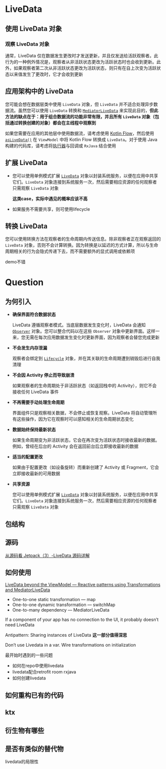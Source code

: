 # LiveData

## 使用 LiveData 对象

### 观察 LiveData 对象

通常，LiveData 仅在数据发生更改时才发送更新，并且仅发送给活跃观察者。此行为的一种例外情况是，观察者从非活跃状态更改为活跃状态时也会收到更新。此外，如果观察者第二次从非活跃状态更改为活跃状态，则只有在自上次变为活跃状态以来值发生了更改时，它才会收到更新

## 应用架构中的 LiveData

您可能会想在数据层类中使用 `LiveData` 对象，但 `LiveData` 并不适合处理异步数据流。虽然您可以使用 `LiveData` 转换和 [`MediatorLiveData`](https://developer.android.com/reference/android/arch/lifecycle/MediatorLiveData?hl=zh-cn) 来实现此目的，**但此方法的缺点在于：用于组合数据流的功能非常有限，并且所有 `LiveData` 对象（包括通过转换创建的对象）都会在主线程中观察到**

如果您需要在应用的其他层中使用数据流，请考虑使用 [Kotlin Flow](https://developer.android.com/kotlin/flow?hl=zh-cn)，然后使用 [`asLiveData()`](https://developer.android.com/reference/kotlin/androidx/lifecycle/package-summary?hl=zh-cn#aslivedata) 在 `ViewModel` 中将 Kotlin Flow 转换成 `LiveData`。对于使用 Java 构建的代码库，请考虑将[执行器](https://developer.android.com/guide/background/threading?hl=zh-cn)与回调或 `RxJava` 结合使用

## 扩展 LiveData

+ 您可以使用单例模式扩展 [`LiveData`](https://developer.android.com/reference/androidx/lifecycle/LiveData?hl=zh-cn) 对象以封装系统服务，以便在应用中共享它们。`LiveData` 对象连接到系统服务一次，然后需要相应资源的任何观察者只需观察 `LiveData` 对象

  **这类case，实际中遇见的概率应该不高**

+ 如果服务不需要共享，则可使用lifecycle

## 转换 LiveData

您可以使用转换方法在观察者的生命周期内传送信息。除非观察者正在观察返回的 `LiveData` 对象，否则不会计算转换。因为转换是以延迟的方式计算，所以与生命周期相关的行为会隐式传递下去，而不需要额外的显式调用或依赖项

demo不错



# Question

## 为何引入

+ **确保界面符合数据状态**

  LiveData 遵循观察者模式。当底层数据发生变化时，LiveData 会通知 [`Observer`](https://developer.android.com/reference/androidx/lifecycle/Observer?hl=zh-cn) 对象。您可以整合代码以在这些 `Observer` 对象中更新界面。这样一来，您无需在每次应用数据发生变化时更新界面，因为观察者会替您完成更新

+ **不会发生内存泄漏**

  观察者会绑定到 [`Lifecycle`](https://developer.android.com/reference/androidx/lifecycle/Lifecycle?hl=zh-cn) 对象，并在其关联的生命周期遭到销毁后进行自我清理

+ **不会因 Activity 停止而导致崩溃**

  如果观察者的生命周期处于非活跃状态（如返回栈中的 Activity），则它不会接收任何 LiveData 事件

+ **不再需要手动处理生命周期**

  界面组件只是观察相关数据，不会停止或恢复观察。LiveData 将自动管理所有这些操作，因为它在观察时可以感知相关的生命周期状态变化

+ **数据始终保持最新状态**

  如果生命周期变为非活跃状态，它会在再次变为活跃状态时接收最新的数据。例如，曾经在后台的 Activity 会在返回前台后立即接收最新的数据

+ **适当的配置更改**

  如果由于配置更改（如设备旋转）而重新创建了 Activity 或 Fragment，它会立即接收最新的可用数据

+ **共享资源**

  您可以使用单例模式扩展 [`LiveData`](https://developer.android.com/reference/androidx/lifecycle/LiveData?hl=zh-cn) 对象以封装系统服务，以便在应用中共享它们。`LiveData` 对象连接到系统服务一次，然后需要相应资源的任何观察者只需观察 `LiveData` 对象

## 包结构

## 源码

[从源码看 Jetpack（3）-LiveData 源码详解](https://juejin.cn/post/6847902222345633806)

## 如何使用

[LiveData beyond the ViewModel — Reactive patterns using Transformations and MediatorLiveData](https://medium.com/androiddevelopers/livedata-beyond-the-viewmodel-reactive-patterns-using-transformations-and-mediatorlivedata-fda520ba00b7)

+ One-to-one static transformation — map
+ One-to-one dynamic transformation — switchMap
+ One-to-many dependency — MediatorLiveData

If a component of your app has no connection to the UI, it probably doesn’t need LiveData

Antipattern: Sharing instances of LiveData **这一部分值得深思**

Don’t use Livedata in a var. Wire transformations on initialization



最开始时遇到的一些问题

+ 如何在repo中使用livedata
+ livedata配合retrofit room rxjava
+ 如何创建livedata

## 如何重构已有的代码

## ktx

## 衍生物有哪些

## 是否有类似的替代物

livedata的局限性

